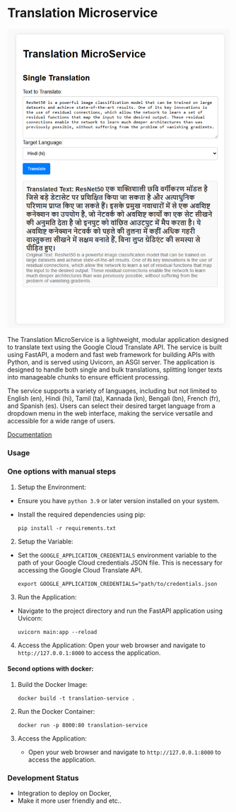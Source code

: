 
# Translation Microservice

![Imaage1](assets/Screenshot%202025-06-29%20193809.png)

The Translation MicroService is a lightweight, modular application designed to translate text using the Google Cloud Translate API. The service is built using FastAPI, a modern and fast web framework for building APIs with Python, and is served using Uvicorn, an ASGI server. The application is designed to handle both single and bulk translations, splitting longer texts into manageable chunks to ensure efficient processing.   

The service supports a variety of languages, including but not limited to English (en), Hindi (hi), Tamil (ta), Kannada (kn), Bengali (bn), French (fr), and Spanish (es). Users can select their desired target language from a dropdown menu in the web interface, making the service versatile and accessible for a wide range of users.

[Documentation](https://docs.google.com/document/d/1yMmJ7tDfi7moVpnZZJfdJQRN9hTeTr4o4oDRlrt6oV0/edit?usp=sharing)

### Usage

### One options with manual steps

1. Setup the Environment:
- Ensure you have `python 3.9` or later version installed on your system.
- Install the required dependencies using pip: 
    
        
    ```
    pip install -r requirements.txt 
    ```

2. Setup the Variable:
- Set the `GOOGLE_APPLICATION_CREDENTIALS` environment variable to the path of your Google Cloud credentials JSON file. This is necessary for accessing the Google Cloud Translate API.
    

    ```
    export GOOGLE_APPLICATION_CREDENTIALS="path/to/credentials.json
    ```

3. Run the Application:
- Navigate to the project directory and run the FastAPI application using Uvicorn:
    
    ```
    uvicorn main:app --reload 
    ```

4. Access the Application:
Open your web browser and navigate to `http://127.0.0.1:8000` to access the application.

#### Second options with docker:

1. Build the Docker Image:
   ```
   docker build -t translation-service .
   ```

2. Run the Docker Container:
   ```
   docker run -p 8000:80 translation-service
   ```

3. Access the Application: 
    - Open your web browser and navigate to `http://127.0.0.1:8000` to access the application.

### Development Status
- Integration to deploy on Docker,
- Make it more user friendly and etc..